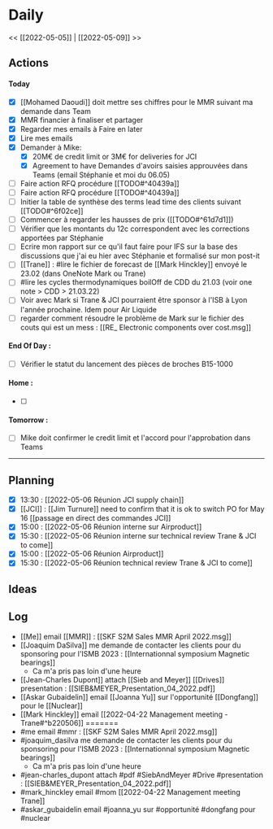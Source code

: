 # Daily

<< [[2022-05-05]] | [[2022-05-09]] >>

## Actions
#### Today
- [x] [[Mohamed Daoudi]] doit mettre ses chiffres pour le MMR suivant ma demande dans Team
- [x] MMR financier à finaliser et partager
- [x] Regarder mes emails à Faire en later
- [x] Lire mes emails
- [x] Demander à Mike:
	- [x] 20M€ de credit limit or 3M€ for deliveries for JCI
	- [x] Agreement to have Demandes d'avoirs saisies approuvées dans Teams (email Stéphanie et moi du 06.05)
- [ ] Faire action RFQ procédure [[TODO#^40439a]]
- [ ] Faire action RFQ procédure [[TODO#^40439a]] 
- [ ] Initier la table de synthèse des terms lead time des clients suivant [[TODO#^6f02ce]]
- [ ] Commencer à regarder les hausses de prix ([[TODO#^61d7d1]])
- [ ] Vérifier que les montants du 12c correspondent avec les corrections apportées par Stéphanie
- [ ] Ecrire mon rapport sur ce qu'il faut faire pour IFS sur la base des discussions que j'ai eu hier avec Stéphanie et formalisé sur mon post-it
- [ ] [[Trane]] : #lire le fichier de forecast de [[Mark Hinckley]] envoyé le 23.02 (dans OneNote Mark ou Trane)
- [ ] #lire les cycles thermodynamiques boilOff de CDD du 21.03 (voir one note > CDD > 21.03.22)
- [ ] Voir avec Mark si Trane & JCI pourraient être sponsor à l'ISB à Lyon l'année prochaine. Idem pour Air Liquide
- [ ] regarder comment résoudre le problème de Mark sur le fichier des couts qui est un mess : [[RE_ Electronic components over cost.msg]]

#### End Of Day :
- [ ] Vérifier le statut du lancement des pièces de broches B15-1000

#### Home :
- [ ] 

#### Tomorrow :
- [ ] Mike doit confirmer le credit limit et l'accord pour l'approbation dans Teams
---
## Planning
- [x] 13:30 : [[2022-05-06 Réunion JCI supply chain]]
 - [x] [[JCI]] : [[Jim Turnure]] need to confirm that it is ok to switch PO for May 16
	[[passage en direct des commandes JCI]]
- [x] 15:00 : [[2022-05-06 Réunion interne sur Airproduct]]
- [x] 15:30 : [[2022-05-06 Réunion interne sur technical review Trane & JCI to come]]
- [x] 15:00 : [[2022-05-06 Réunion Airproduct]]
- [x] 15:30 : [[2022-05-06 Réunion technical review Trane & JCI to come]]

## Ideas

## Log

- [[Me]] email [[MMR]] : [[SKF S2M Sales MMR April 2022.msg]]
- [[Joaquim DaSilva]] me demande de contacter les clients pour du sponsoring pour l'ISMB 2023 : [[Internationnal symposium Magnetic bearings]]
	- Ca m'a pris pas loin d'une heure
- [[Jean-Charles Dupont]] attach [[Sieb and Meyer]] [[Drives]] presentation : [[SIEB&MEYER_Presentation_04_2022.pdf]]
- [[Askar Gubaidelin]] email [[Joanna Yu]] sur l'opportunité [[Dongfang]] pour le [[Nuclear]]
- [[Mark Hinckley]] email [[2022-04-22 Management meeting - Trane#^b220506]]
=======
- #me email #mmr : [[SKF S2M Sales MMR April 2022.msg]]
- #joaquim_dasilva me demande de contacter les clients pour du sponsoring pour l'ISMB 2023 : [[Internationnal symposium Magnetic bearings]]
	- Ca m'a pris pas loin d'une heure
- #jean-charles_dupont attach #pdf #SiebAndMeyer #Drive #presentation : [[SIEB&MEYER_Presentation_04_2022.pdf]]
- #mark_hinckley email #mom [[2022-04-22 Management meeting Trane]]
- #askar_gubaidelin email #joanna_yu sur #opportunité #dongfang pour #nuclear


